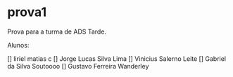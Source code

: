 # prova1
Prova para a turma de ADS Tarde.

Alunos:

  [] liriel matias c
  [] Jorge Lucas Silva Lima
  [] Vinicius Salerno Leite
  [] Gabriel da Silva Soutoooo
  [] Gustavo Ferreira Wanderley

